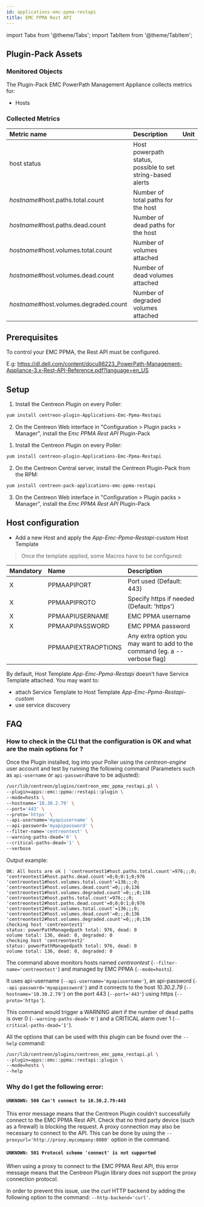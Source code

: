 ```yaml
---
id: applications-emc-ppma-restapi
title: EMC PPMA Rest API
---
```

import Tabs from '@theme/Tabs';
import TabItem from '@theme/TabItem';


## Plugin-Pack Assets

### Monitored Objects

The Plugin-Pack EMC PowerPath Management Appliance collects metrics for:
* Hosts

### Collected Metrics

<Tabs groupId="operating-systems">
<TabItem value="Hosts" label="Hosts">

| Metric name                            | Description                                                | Unit |
| :------------------------------------- | :--------------------------------------------------------- | :--- |
| host status                            | Host powerpath status, possible to set string-based alerts |      |
| *hostname*#host.paths.total.count      | Number of total paths for the host                         |      |
| *hostname*#host.paths.dead.count       | Number of dead paths for the host                          |      |
| *hostname*#host.volumes.total.count    | Number of volumes attached                                 |      |
| *hostname*#host.volumes.dead.count     | Number of dead volumes attached                            |      |
| *hostname*#host.volumes.degraded.count | Number of degraded volumes attached                        |      |

</TabItem>
</Tabs>

## Prerequisites

To control your EMC PPMA, the Rest API must be configured.

E.g: https://dl.dell.com/content/docu98223_PowerPath-Management-Appliance-3.x-Rest-API-Reference.pdf?language=en_US

## Setup

<Tabs groupId="licence-systems">
<TabItem value="Online IMP Licence & IT100 Editions" label="Online IMP Licence & IT100 Editions">

1. Install the Centreon Plugin on every Poller:

```bash
yum install centreon-plugin-Applications-Emc-Ppma-Restapi
```

2. On the Centreon Web interface in "Configuration > Plugin packs > Manager", install the *Emc PPMA Rest API* Plugin-Pack

</TabItem>
<TabItem value="Offline IMP License" label="Offline IMP License">

1. Install the Centreon Plugin on every Poller:

```bash
yum install centreon-plugin-Applications-Emc-Ppma-Restapi
```

2. On the Centreon Central server, install the Centreon Plugin-Pack from the RPM:

```bash
yum install centreon-pack-applications-emc-ppma-restapi
```

3. On the Centreon Web interface in "Configuration > Plugin packs > Manager", install the *Emc PPMA Rest API* Plugin-Pack

</TabItem>
</Tabs>

## Host configuration

* Add a new Host and apply the *App-Emc-Ppma-Restapi-custom* Host Template

> Once the template applied, some Macros have to be configured:

| Mandatory | Name                | Description                                                                |
| :-------- | :------------------ | :------------------------------------------------------------------------- |
| X         | PPMAAPIPORT         | Port used (Default: 443)                                                   |
| X         | PPMAAPIPROTO        | Specify https if needed (Default: 'https')                                 |
| X         | PPMAAPIUSERNAME     | EMC PPMA username                                                          |
| X         | PPMAAPIPASSWORD     | EMC PPMA password                                                          |
|           | PPMAAPIEXTRAOPTIONS | Any extra option you may want to add to the command (eg. a --verbose flag) |

By default, Host Template *App-Emc-Ppma-Restapi* doesn't have Service Template attached. You may want to:
* attach Service Template to Host Template *App-Emc-Ppma-Restapi-custom*
* use service discovery

## FAQ

### How to check in the CLI that the configuration is OK and what are the main options for ?

Once the Plugin installed, log into your Poller using the *centreon-engine* user account and test by running the following command
(Parameters such as ```api-username``` or ```api-password```have to be adjusted):

```bash
/usr/lib/centreon/plugins/centreon_emc_ppma_restapi.pl \
--plugin=apps::emc::ppma::restapi::plugin \
--mode=hosts \
--hostname='10.30.2.79' \
--port='443' \
--proto='https' \
--api-username='myapiusername' \
--api-password='myapipassword' \
--filter-name='centreontest' \
--warning-paths-dead='0' \
--critical-paths-dead='1' \
--verbose
```

Output example:
```
OK: All hosts are ok | 'centreontest1#host.paths.total.count'=976;;;0; 'centreontest1#host.paths.dead.count'=0;0;0:1;0;976 'centreontest1#host.volumes.total.count'=136;;;0; 'centreontest1#host.volumes.dead.count'=0;;;0;136 'centreontest1#host.volumes.degraded.count'=0;;;0;136 'centreontest2#host.paths.total.count'=976;;;0; 'centreontest2#host.paths.dead.count'=0;0;0:1;0;976 'centreontest2#host.volumes.total.count'=136;;;0; 'centreontest2#host.volumes.dead.count'=0;;;0;136 'centreontest2#host.volumes.degraded.count'=0;;;0;136
checking host 'centreontest1'
status: powerPathManagedpath total: 976, dead: 0
volume total: 136, dead: 0, degraded: 0
checking host 'centreontest2'
status: powerPathManagedpath total: 976, dead: 0
volume total: 136, dead: 0, degraded: 0
```

The command above monitors hosts named *centreontest* (```--filter-name='centreontest'```) and managed by EMC PPMA  (```--mode=hosts```).

It uses api-username (```--api-username='myapiusername'```), an api-password (```--api-password='myapipassword'```)
and it connects to the host _10.30.2.79_ (```--hostname='10.30.2.79'```)
on the port 443 (```--port='443'```) using https (```--proto='https'```).

This command would trigger a WARNING alert if the number of dead paths is over 0 (```--warning-paths-dead='0'```) and a CRITICAL alarm over 1 (```--critical-paths-dead='1'```).

All the options that can be used with this plugin can be found over the ```--help``` command:

```bash
/usr/lib/centreon/plugins/centreon_emc_ppma_restapi.pl \
--plugin=apps::emc::ppma::restapi::plugin \
--mode=hosts \
--help
```

### Why do I get the following error:

#### ```UNKNOWN: 500 Can't connect to 10.30.2.79:443```

This error message means that the Centreon Plugin couldn't successfully connect to the EMC PPMA Rest API.
Check that no third party device (such as a firewall) is blocking the request.
A proxy connection may also be necessary to connect to the API. This can be done by using the ```--proxyurl='http://proxy.mycompany:8080'``` option in the command.

#### ```UNKNOWN: 501 Protocol scheme 'connect' is not supported```

When using a proxy to connect to the EMC PPMA Rest API, this error message means that the Centreon Plugin library does not support
the proxy connection protocol.

In order to prevent this issue, use the *curl* HTTP backend by adding the following option to the command: ```--http-backend='curl'```.
